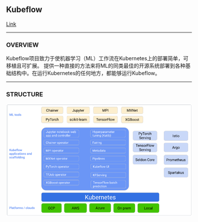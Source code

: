 ## Kubeflow
[Link](https://www.kubeflow.org/)  

---
### OVERVIEW  
Kubeflow项目致力于使机器学习（ML）工作流在Kubernetes上的部署简单，可移植且可扩展。
提供一种直接的方法来将ML的同类最佳的开源系统部署到各种基础结构中。在运行Kubernetes的任何地方，都能够运行Kubeflow。

---
### STRUCTURE  
![](src/Structure_0.png)
